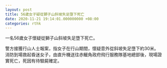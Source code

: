 ```yaml
---
layout: post
title: 56歲女子疑從獅子山斜坡失足墮下死亡
date: 2020-11-21 19:14:01.000000000 +08:00
categories: rthk
---
```


一名56歲女子懷疑從獅子山斜坡失足墮下死亡。

警方接獲行山人士報案，指女子在行山期間，懷疑意外從斜坡失足墮下約30米。消防到場救起昏迷女子，由直升機送往赤鱲角政府飛行服務隊基地總部後，現場證實死亡，死因有待驗屍確定。
